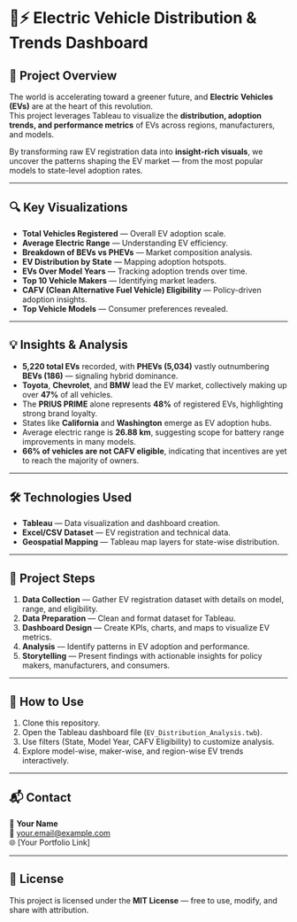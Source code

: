 # 🚗⚡ Electric Vehicle Distribution & Trends Dashboard 

## 📖 Project Overview  
The world is accelerating toward a greener future, and **Electric Vehicles (EVs)** are at the heart of this revolution.  
This project leverages Tableau to visualize the **distribution, adoption trends, and performance metrics** of EVs across regions, manufacturers, and models.  

By transforming raw EV registration data into **insight-rich visuals**, we uncover the patterns shaping the EV market — from the most popular models to state-level adoption rates.  

---

## 🔍 Key Visualizations  
- **Total Vehicles Registered** — Overall EV adoption scale.  
- **Average Electric Range** — Understanding EV efficiency.  
- **Breakdown of BEVs vs PHEVs** — Market composition analysis.  
- **EV Distribution by State** — Mapping adoption hotspots.  
- **EVs Over Model Years** — Tracking adoption trends over time.  
- **Top 10 Vehicle Makers** — Identifying market leaders.  
- **CAFV (Clean Alternative Fuel Vehicle) Eligibility** — Policy-driven adoption insights.  
- **Top Vehicle Models** — Consumer preferences revealed.  

---

## 💡 Insights & Analysis  
- **5,220 total EVs** recorded, with **PHEVs (5,034)** vastly outnumbering **BEVs (186)** — signaling hybrid dominance.  
- **Toyota**, **Chevrolet**, and **BMW** lead the EV market, collectively making up over **47%** of all vehicles.  
- The **PRIUS PRIME** alone represents **48%** of registered EVs, highlighting strong brand loyalty.  
- States like **California** and **Washington** emerge as EV adoption hubs.  
- Average electric range is **26.88 km**, suggesting scope for battery range improvements in many models.  
- **66% of vehicles are not CAFV eligible**, indicating that incentives are yet to reach the majority of owners.  

---

## 🛠 Technologies Used  
- **Tableau** — Data visualization and dashboard creation.  
- **Excel/CSV Dataset** — EV registration and technical data.  
- **Geospatial Mapping** — Tableau map layers for state-wise distribution.  

---

## 📂 Project Steps  
1. **Data Collection** — Gather EV registration dataset with details on model, range, and eligibility.  
2. **Data Preparation** — Clean and format dataset for Tableau.  
3. **Dashboard Design** — Create KPIs, charts, and maps to visualize EV metrics.  
4. **Analysis** — Identify patterns in EV adoption and performance.  
5. **Storytelling** — Present findings with actionable insights for policy makers, manufacturers, and consumers.  

---

## 🚀 How to Use  
1. Clone this repository.  
2. Open the Tableau dashboard file (`EV_Distribution_Analysis.twb`).  
3. Use filters (State, Model Year, CAFV Eligibility) to customize analysis.  
4. Explore model-wise, maker-wise, and region-wise EV trends interactively.  

---

## 📬 Contact  
👤 **Your Name**  
📧 your.email@example.com  
🌐 [Your Portfolio Link]  

---

## 📜 License  
This project is licensed under the **MIT License** — free to use, modify, and share with attribution.  

